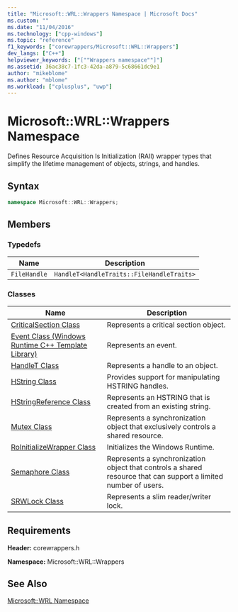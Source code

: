 ```yaml
---
title: "Microsoft::WRL::Wrappers Namespace | Microsoft Docs"
ms.custom: ""
ms.date: "11/04/2016"
ms.technology: ["cpp-windows"]
ms.topic: "reference"
f1_keywords: ["corewrappers/Microsoft::WRL::Wrappers"]
dev_langs: ["C++"]
helpviewer_keywords: ["[""Wrappers namespace""]"]
ms.assetid: 36ac38c7-1fc3-42da-a879-5c68661dc9e1
author: "mikeblome"
ms.author: "mblome"
ms.workload: ["cplusplus", "uwp"]
---
```

# Microsoft::WRL::Wrappers Namespace

Defines Resource Acquisition Is Initialization (RAII) wrapper types that simplify the lifetime management of objects, strings, and handles.

## Syntax

```cpp
namespace Microsoft::WRL::Wrappers;
```

## Members

### Typedefs

|Name|Description|
|----------|-----------------|
|`FileHandle`|`HandleT<HandleTraits::FileHandleTraits>`|

### Classes

|Name|Description|
|----------|-----------------|
|[CriticalSection Class](../windows/criticalsection-class.md)|Represents a critical section object.|
|[Event Class (Windows Runtime C++ Template Library)](../windows/event-class-windows-runtime-cpp-template-library.md)|Represents an event.|
|[HandleT Class](../windows/handlet-class.md)|Represents a handle to an object.|
|[HString Class](../windows/hstring-class.md)|Provides support for manipulating HSTRING handles.|
|[HStringReference Class](../windows/hstringreference-class.md)|Represents an HSTRING that is created from an existing string.|
|[Mutex Class](../windows/mutex-class1.md)|Represents a synchronization object that exclusively controls a shared resource.|
|[RoInitializeWrapper Class](../windows/roinitializewrapper-class.md)|Initializes the Windows Runtime.|
|[Semaphore Class](../windows/semaphore-class.md)|Represents a synchronization object that controls a shared resource that can support a limited number of users.|
|[SRWLock Class](../windows/srwlock-class.md)|Represents a slim reader/writer lock.|

## Requirements

**Header:** corewrappers.h

**Namespace:** Microsoft::WRL::Wrappers

## See Also

[Microsoft::WRL Namespace](../windows/microsoft-wrl-namespace.md)